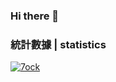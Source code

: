 ### Hi there 👋

<!--
**7ock/7ock** is a ✨ _special_ ✨ repository because its `README.md` (this file) appears on your GitHub profile.

Here are some ideas to get you started:

- 🔭 I’m currently working on ...
- 🌱 I’m currently learning ...
- 👯 I’m looking to collaborate on ...
- 🤔 I’m looking for help with ...
- 💬 Ask me about ...
- 📫 How to reach me: ...
- 😄 Pronouns: ...
- ⚡ Fun fact: ...
-->

### 統計數據 | statistics
[![7ock](https://github-readme-stats.vercel.app/api?username=7ock&locale=en&show_icons=true&hide=contribs)](#)
